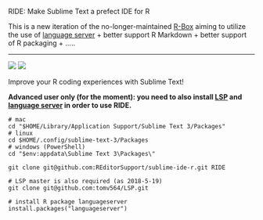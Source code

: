 RIDE: Make Sublime Text a prefect IDE for R

This is a new iteration of the no-longer-maintained [R-Box](https://github.com/randy3k/R-Box) aiming to utilize the use
  of [language server](https://github.com/REditorSupport/languageserver) + better support R Markdown + better support of R packaging + .....

------------

<a href="https://www.paypal.me/randy3k/5usd" title="Donate to this project using Paypal"><img src="https://img.shields.io/badge/paypal-donate-blue.svg" /></a>
<a href="https://gratipay.com/~randy3k/" title="Donate to this project using Gratipay"><img src="https://img.shields.io/badge/gratipay-donate-yellow.svg" /></a>


Improve your R coding experiences with Sublime Text!


**Advanced user only (for the moment):  you need to also install [LSP](https://github.com/tomv564/LSP) and [language server](https://github.com/REditorSupport/languageserver) in order to use RIDE.**

```
# mac
cd "$HOME/Library/Application Support/Sublime Text 3/Packages"
# linux
cd $HOME/.config/sublime-text-3/Packages
# windows (PowerShell)
cd "$env:appdata\Sublime Text 3\Packages\"

git clone git@github.com:REditorSupport/sublime-ide-r.git RIDE

# LSP master is also required (as 2018-5-19)
git clone git@github.com:tomv564/LSP.git
```

```
# install R package languageserver
install.packages("languageserver")
```
